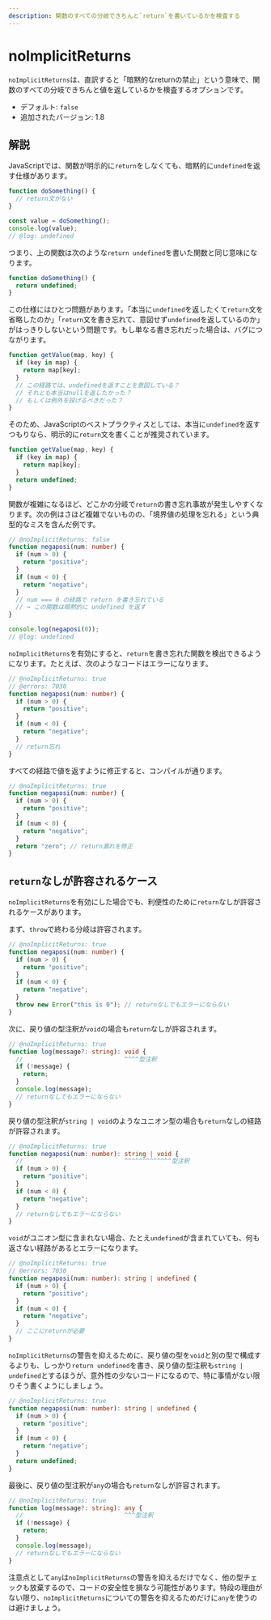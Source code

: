 ```yaml
---
description: 関数のすべての分岐できちんと`return`を書いているかを検査する
---
```


# noImplicitReturns

`noImplicitReturns`は、直訳すると「暗黙的なreturnの禁止」という意味で、関数のすべての分岐できちんと値を返しているかを検査するオプションです。

- デフォルト: `false`
- 追加されたバージョン: 1.8

## 解説

JavaScriptでは、関数が明示的に`return`をしなくても、暗黙的に`undefined`を返す仕様があります。

```js twoslash
function doSomething() {
  // return文がない
}

const value = doSomething();
console.log(value);
// @log: undefined
```

つまり、上の関数は次のような`return undefined`を書いた関数と同じ意味になります。

```js twoslash
function doSomething() {
  return undefined;
}
```

この仕様にはひとつ問題があります。「本当に`undefined`を返したくて`return`文を省略したのか」「`return`文を書き忘れて、意図せず`undefined`を返しているのか」がはっきりしないという問題です。もし単なる書き忘れだった場合は、バグにつながります。

```js twoslash
function getValue(map, key) {
  if (key in map) {
    return map[key];
  }
  // この経路では、undefinedを返すことを意図している？
  // それとも本当はnullを返したかった？
  // もしくは例外を投げるべきだった？
}
```

そのため、JavaScriptのベストプラクティスとしては、本当に`undefined`を返すつもりなら、明示的に`return`文を書くことが推奨されています。

```js
function getValue(map, key) {
  if (key in map) {
    return map[key];
  }
  return undefined;
}
```

関数が複雑になるほど、どこかの分岐で`return`の書き忘れ事故が発生しやすくなります。次の例はさほど複雑でないものの、「境界値の処理を忘れる」という典型的なミスを含んだ例です。

```ts twoslash
// @noImplicitReturns: false
function negaposi(num: number) {
  if (num > 0) {
    return "positive";
  }
  if (num < 0) {
    return "negative";
  }
  // num === 0 の経路で return を書き忘れている
  // → この関数は暗黙的に undefined を返す
}

console.log(negaposi(0));
// @log: undefined
```

`noImplicitReturns`を有効にすると、`return`を書き忘れた関数を検出できるようになります。たとえば、次のようなコードはエラーになります。

```ts twoslash
// @noImplicitReturns: true
// @errors: 7030
function negaposi(num: number) {
  if (num > 0) {
    return "positive";
  }
  if (num < 0) {
    return "negative";
  }
  // return忘れ
}
```

すべての経路で値を返すように修正すると、コンパイルが通ります。

```ts twoslash
// @noImplicitReturns: true
function negaposi(num: number) {
  if (num > 0) {
    return "positive";
  }
  if (num < 0) {
    return "negative";
  }
  return "zero"; // return漏れを修正
}
```

## `return`なしが許容されるケース

`noImplicitReturns`を有効にした場合でも、利便性のために`return`なしが許容されるケースがあります。

まず、`throw`で終わる分岐は許容されます。

```ts twoslash
// @noImplicitReturns: true
function negaposi(num: number) {
  if (num > 0) {
    return "positive";
  }
  if (num < 0) {
    return "negative";
  }
  throw new Error("this is 0"); // returnなしでもエラーにならない
}
```

次に、戻り値の型注釈が`void`の場合も`return`なしが許容されます。

```ts twoslash
// @noImplicitReturns: true
function log(message?: string): void {
  //                            ^^^^型注釈
  if (!message) {
    return;
  }
  console.log(message);
  // returnなしでもエラーにならない
}
```

戻り値の型注釈が`string | void`のようなユニオン型の場合も`return`なしの経路が許容されます。

```ts twoslash
// @noImplicitReturns: true
function negaposi(num: number): string | void {
  //                            ^^^^^^^^^^^^^型注釈
  if (num > 0) {
    return "positive";
  }
  if (num < 0) {
    return "negative";
  }
  // returnなしでもエラーにならない
}
```

`void`がユニオン型に含まれない場合、たとえ`undefined`が含まれていても、何も返さない経路があるとエラーになります。

```ts twoslash
// @noImplicitReturns: true
// @errors: 7030
function negaposi(num: number): string | undefined {
  if (num > 0) {
    return "positive";
  }
  if (num < 0) {
    return "negative";
  }
  // ここにreturnが必要
}
```

`noImplicitReturns`の警告を抑えるために、戻り値の型を`void`と別の型で構成するよりも、しっかり`return undefined`を書き、戻り値の型注釈も`string | undefined`とするほうが、意外性の少ないコードになるので、特に事情がない限りそう書くようにしましょう。

```ts twoslash
// @noImplicitReturns: true
function negaposi(num: number): string | undefined {
  if (num > 0) {
    return "positive";
  }
  if (num < 0) {
    return "negative";
  }
  return undefined;
}
```

最後に、戻り値の型注釈が`any`の場合も`return`なしが許容されます。

```ts twoslash
// @noImplicitReturns: true
function log(message?: string): any {
  //                            ^^^型注釈
  if (!message) {
    return;
  }
  console.log(message);
  // returnなしでもエラーにならない
}
```

注意点として`any`は`noImplicitReturns`の警告を抑えるだけでなく、他の型チェックも放棄するので、コードの安全性を損なう可能性があります。特段の理由がない限り、`noImplicitReturns`についての警告を抑えるためだけに`any`を使うのは避けましょう。
